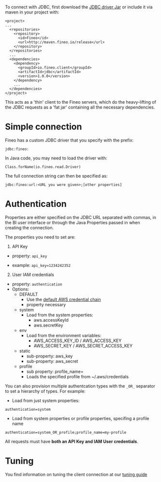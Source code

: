 

To connect with JDBC, first download the [JDBC driver Jar] or include it via maven in your 
project with:

```
<project>
...
  <repositories>
    <repository>
      <id>Fineo</id>
      <url>http://maven.fineo.io/release</url>
    </repository>
  </repositories>
  ...
  <dependencies>
    <dependency>
      <groupId>io.fineo.client</groupId>
      <artifactId>jdbc</artifactId>
      <version>1.0.0</version>
    </dependency>
    ...
  </dependencies>
</project>
```

This acts as a 'thin' client to the Fineo servers, which do the heavy-lifting of the JDBC 
requests as a 'fat jar' containing all the necessary dependencies.

# Simple connection

Fineo has a custom JDBC driver that you specify with the prefix:

```
jdbc:fineo:
```

In Java code, you may need to load the driver with:
```
Class.forName(io.fineo.read.Driver)
```

The full connection string can then be specified as:

```
jdbc:fineo:url:<URL you were given>;[other properties]
```

# Authentication

Properties are either specified on the JDBC URL separated with commas, in the BI user interface 
or through the Java Properties passed in when creating the connection.

The properties you need to set are:

 1. API Key
   - property: ```api_key```
   * example: ```api_key=1234242352```
 2. User IAM credentials
  * property: ```authentication```
  * Options:
    * DEFAULT
      * Use the [default AWS credential chain](http://docs.aws.amazon.com/java-sdk/latest/developer-guide/credentials.html)
      *  property necessary
    * system
      * Load from the system properties:
        * aws.accessKeyId
        * aws.secretKey
    * env
      * Load from the environment variables:
        * AWS_ACCESS_KEY_ID / AWS_ACCESS_KEY
        * AWS_SECRET_KEY / AWS_SECRET_ACCESS_KEY
    * static
      * sub-property: aws_key
      * sub-property: aws_secret
    * profile
      * sub property: profile_name=<name>
      * Loads the specified profile from ~/.aws/credentials

You can also provision multiple authentcation types with the ```_OR_``` separator to set a 
hierarchy of types. For example:

 * Load from just system properties:
 
```authentication=system```

 * Load from system properties or profile properties, specifing a profile name
 
 ```authentication=system_OR_profile;profile_name=my-profile```


All requests must have **both an API Key and IAM User credentials**.

# Tuning

You find information on tuning the client connection at our [tuning guide](client/jdbc-tuning)

[JDBC Driver Jar]: http://maven.fineo.io/release/io/fineo/client/jdbc/1.0.0/jdbc-1.0.0.jar
